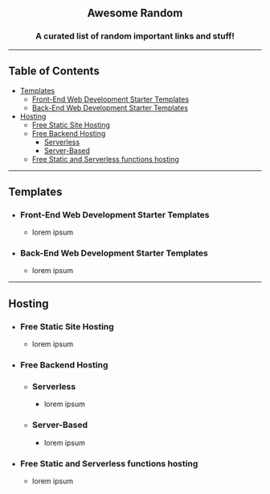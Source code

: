 <h2 align="center">Awesome Random</h2>
<h3 align="center">A curated list of random important links and stuff!</h3>

---

## Table of Contents

- [Templates](#templates)
  - [Front-End Web Development Starter Templates](#front-end-web-development-starter-templates)
  - [Back-End Web Development Starter Templates](#back-end-web-development-starter-templates)
- [Hosting](#hosting)
  - [Free Static Site Hosting](#free-static-site-hosting)
  - [Free Backend Hosting](#free-backend-hosting)
    - [Serverless](#serverless)
    - [Server-Based](#server-based)
  - [Free Static and Serverless functions hosting](#free-static-and-serverless-functions-hosting)

---

## Templates

- ### Front-End Web Development Starter Templates

  - lorem ipsum

- ### Back-End Web Development Starter Templates
  - lorem ipsum

---

## Hosting

- ### Free Static Site Hosting

  - lorem ipsum

- ### Free Backend Hosting

  - ### Serverless
    - lorem ipsum
  - ### Server-Based
    - lorem ipsum

- ### Free Static and Serverless functions hosting
  - lorem ipsum
